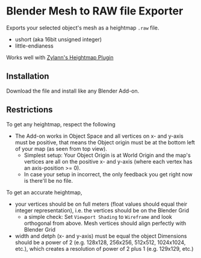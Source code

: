 # Blender Mesh to RAW file Exporter

Exports your selected object's mesh as a heightmap `.raw` file.
* ushort (aka 16bit unsigned integer)
* little-endianess

Works well with [Zylann's Heightmap Plugin](https://github.com/Zylann/godot_heightmap_plugin)


## Installation

Download the file and install like any Blender Add-on.


## Restrictions

To get any heightmap, respect the following
* The Add-on works in Object Space and all vertices on x- and y-axis must be positive, that means the Object origin must be at the bottom left of your map (as seen from top view).
  * Simplest setup: Your Object Origin is at World Origin and the map's vertices are all on the positive x- and y-axis (where each vertex has an axis-position >= 0).
  * In case your setup in incorrect, the only feedback you get right now is there'll be no file.

To get an accurate heightmap,
* your vertices should be on full meters (float values should equal their integer representation), i.e. the vertices should be on the Blender Grid
  * a simple check: Set `Viewport Shading` to `Wireframe` and look orthogonal from above. Mesh vertices should align perfectly with Blender Grid
* width and detph (x- and y-axis) must be equal the object Dimensions should be a power of 2 (e.g. 128x128, 256x256, 512x512, 1024x1024, etc.), which creates a resolution of power of 2 plus 1 (e.g. 129x129, etc.)
